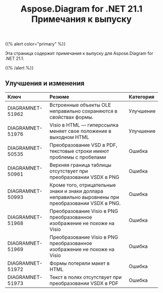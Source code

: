 ﻿---
title: Aspose.Diagram for .NET 21.1 Примечания к выпуску
type: docs
weight: 12
url: /ru/net/aspose-diagram-for-net-21-1-release-notes/
---
{{% alert color="primary" %}} 

Эта страница содержит примечания к выпуску для Aspose.Diagram for .NET 21.1.

{{% /alert %}} 
## **Улучшения и изменения**

|**Ключ**|**Резюме**|**Категория**|
|:- |:- |:- |
|DIAGRAMNET-51962|Встроенные объекты OLE неправильно сохраняются в свойствах формы.|Улучшение|
|DIAGRAMNET-51976|Visio в HTML — гиперссылка меняет свое положение в выходном HTML|Улучшение|
|DIAGRAMNET-50535|Преобразование VSD в PDF, текстовые строки имеют проблемы с пробелами|Ошибка|
|DIAGRAMNET-50961|Верхняя граница таблицы отсутствует при преобразовании VSDX в PNG|Ошибка|
|DIAGRAMNET-50993|Кроме того, отрицательные знаки и знаки доллара неправильно выровнены при преобразовании VSDX в PNG.|Ошибка|
|DIAGRAMNET-51968|Преобразование Visio в PNG преобразованное изображение не похоже на Visio|Ошибка|
|DIAGRAMNET-51969|Преобразование Visio в PNG преобразованное изображение не похоже на Visio|Ошибка|
|DIAGRAMNET-51972|Формы потеряли макет в HTML|Ошибка|
|DIAGRAMNET-51973|Текст в полях отсутствует при преобразовании VSDX в PDF|Ошибка|
